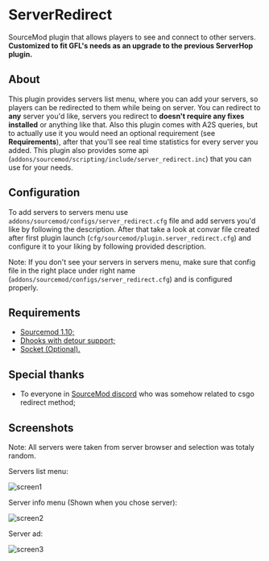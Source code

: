 # ServerRedirect
SourceMod plugin that allows players to see and connect to other servers. **Customized to fit GFL's needs as an upgrade to the previous ServerHop plugin.**

## About
This plugin provides servers list menu, where you can add your servers, so players can be redirected to them while being on server. You can redirect to **any** server you'd like, servers you redirect to **doesn't require any fixes installed** or anything like that. Also this plugin comes with A2S queries, but to actually use it you would need an optional requirement (see **Requirements**), after that you'll see real time statistics for every server you added. This plugin also provides some api (``addons/sourcemod/scripting/include/server_redirect.inc``) that you can use for your needs.

## Configuration
To add servers to servers menu use ``addons/sourcemod/configs/server_redirect.cfg`` file and add servers you'd like by following the description. After that take a look at convar file created after first plugin launch (``cfg/sourcemod/plugin.server_redirect.cfg``) and configure it to your liking by following provided description.

Note: If you don't see your servers in servers menu, make sure that config file in the right place under right name (``addons/sourcemod/configs/server_redirect.cfg``) and is configured properly.

## Requirements
* [Sourcemod 1.10;](https://www.sourcemod.net/downloads.php?branch=1.10-dev&all=1)
* [Dhooks with detour support;](https://forums.alliedmods.net/showpost.php?p=2588686&postcount=589)
* [Socket (Optional).](https://github.com/JoinedSenses/sm-ext-socket)

## Special thanks
* To everyone in [SourceMod discord](https://discord.gg/HUc67zN) who was somehow related to csgo redirect method;

## Screenshots
Note: All servers were taken from server browser and selection was totaly random.

Servers list menu:

![screen1](https://i.imgur.com/lYSPQRK.png)

Server info menu (Shown when you chose server):

![screen2](https://i.imgur.com/MwrmeRM.png)

Server ad:

![screen3](https://imgur.com/EKCkk2W.png)
